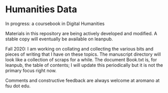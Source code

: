 # Humanities Data

In progress: a coursebook in Digital Humanities

Materials in this repository are being actively developed and modified. A stable copy will eventually be available on leanpub.

Fall 2020: I am working on collating and collecting the various bits and pieces of writing that I have on these topics. The manuscript directory will look like a collection of scraps for a while. The document Book.txt is, for leanpub, the table of contents; I will update this periodically but it is not the primary focus right now.

Comments and constructive feedback are always welcome at aromano at fsu dot edu.


